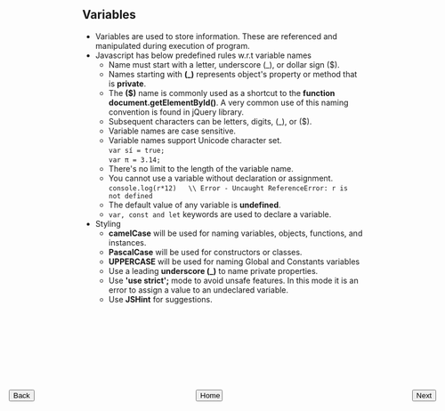 
<input style="position: absolute; top: 20%;left: 10%;" type="button" onclick="location.href='https://rahgadda.github.io/Javascript/Basics/01-Comments.html';" value="Back" />
<input style="position: absolute; top: 20%;left: 45%;right: 50%;" type="button" onclick="location.href='https://rahgadda.github.io/Javascript';" value="Home" />
<input style="position: absolute; top: 20%;right: 10%;" type="button" onclick="location.href='https://rahgadda.github.io/Javascript/Basics/03-DataTypes.html';" value="Next" />
<br/><br/>

## Variables
- Variables are used to store information. These are referenced and manipulated during execution of program.
- Javascript has  below predefined rules w.r.t variable names
    - Name must start with a letter, underscore (_), or dollar sign ($).
    - Names starting with **(_)** represents object's property or method that is **private**.
    - The **($)** name is commonly used as a shortcut to the **function document.getElementById()**. A very common use of this naming convention is found in jQuery library.
    - Subsequent characters can be letters, digits, (_), or ($).
    - Variable names are case sensitive.
    - Variable names support Unicode character set.   
      `var sí = true;`   
      `var π = 3.14;`
    - There's no limit to the length of the variable name.
    - You cannot use a variable without declaration or assignment.   
       `console.log(r*12)   \\ Error - Uncaught ReferenceError: r is not defined`
    - The default value of any variable is **undefined**.
    - `var, const and let` keywords are used to declare a variable.
- Styling
   - **camelCase** will be used for naming variables, objects, functions, and instances.
   - **PascalCase** will be used for constructors or classes.
   - **UPPERCASE** will be used for naming Global and Constants variables 
   - Use a leading **underscore (_)** to name private properties.
   - Use **'use strict';** mode to avoid unsafe features. In this mode it is an error to assign a value to an undeclared variable.
   - Use **JSHint** for suggestions.